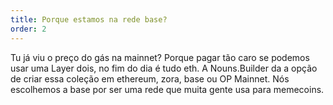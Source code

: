 ```yaml
---
title: Porque estamos na rede base?
order: 2
---
```


Tu já viu o preço do gás na mainnet? Porque pagar tão caro se podemos usar uma Layer dois, no fim do dia é tudo eth. A Nouns.Builder da a opção de criar essa coleção em ethereum, zora, base ou OP Mainnet. Nós escolhemos a base por ser uma rede que muita gente usa para memecoins.
